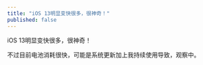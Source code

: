 ```yaml
---
title: "iOS 13明显变快很多，很神奇！"
published: false
---
```

iOS 13明显变快很多，很神奇！

不过目前电池消耗很快，可能是系统更新加上我持续使用导致，观察中。